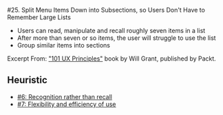 #25. Split Menu Items Down into Subsections, so Users Don't Have to Remember Large Lists
-  Users can read, manipulate and recall roughly seven items in a list
-  After more than seven or so items, the user will struggle to use the list
-  Group similar items into sections

Excerpt From: ["101 UX Principles"](https://www.packtpub.com/web-development/101-ux-principles) book by Will Grant, published by Packt.

## Heuristic
- [#6: Recognition rather than recall](https://github.com/fullcircle23/fullcircle23.github.io/blob/master/2020/ui-ux/10-usability-heuristics-for-user-interface-design.md#6-recognition-rather-than-recall-memory)
- [#7: Flexibility and efficiency of use](https://github.com/fullcircle23/fullcircle23.github.io/blob/master/2020/ui-ux/10-usability-heuristics-for-user-interface-design.md#7-flexibility-and-efficiency-of-use-efficiency)
